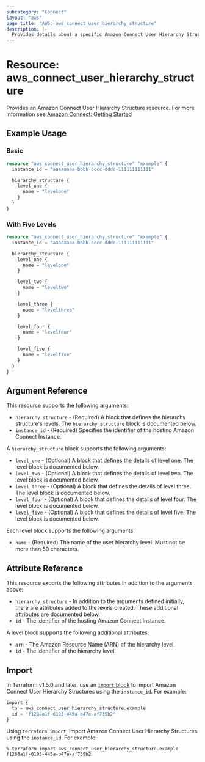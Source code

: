 ```yaml
---
subcategory: "Connect"
layout: "aws"
page_title: "AWS: aws_connect_user_hierarchy_structure"
description: |-
  Provides details about a specific Amazon Connect User Hierarchy Structure
---
```


# Resource: aws_connect_user_hierarchy_structure

Provides an Amazon Connect User Hierarchy Structure resource. For more information see
[Amazon Connect: Getting Started](https://docs.aws.amazon.com/connect/latest/adminguide/amazon-connect-get-started.html)

## Example Usage

### Basic

```terraform
resource "aws_connect_user_hierarchy_structure" "example" {
  instance_id = "aaaaaaaa-bbbb-cccc-dddd-111111111111"

  hierarchy_structure {
    level_one {
      name = "levelone"
    }
  }
}
```

### With Five Levels

```terraform
resource "aws_connect_user_hierarchy_structure" "example" {
  instance_id = "aaaaaaaa-bbbb-cccc-dddd-111111111111"

  hierarchy_structure {
    level_one {
      name = "levelone"
    }

    level_two {
      name = "leveltwo"
    }

    level_three {
      name = "levelthree"
    }

    level_four {
      name = "levelfour"
    }

    level_five {
      name = "levelfive"
    }
  }
}
```

## Argument Reference

This resource supports the following arguments:

* `hierarchy_structure` - (Required) A block that defines the hierarchy structure's levels. The `hierarchy_structure` block is documented below.
* `instance_id` - (Required) Specifies the identifier of the hosting Amazon Connect Instance.

A `hierarchy_structure` block supports the following arguments:

* `level_one` - (Optional) A block that defines the details of level one. The level block is documented below.
* `level_two` - (Optional) A block that defines the details of level two. The level block is documented below.
* `level_three` - (Optional) A block that defines the details of level three. The level block is documented below.
* `level_four` - (Optional) A block that defines the details of level four. The level block is documented below.
* `level_five` - (Optional) A block that defines the details of level five. The level block is documented below.

Each level block supports the following arguments:

* `name` - (Required) The name of the user hierarchy level. Must not be more than 50 characters.

## Attribute Reference

This resource exports the following attributes in addition to the arguments above:

* `hierarchy_structure` - In addition to the arguments defined initially, there are attributes added to the levels created. These additional attributes are documented below.
* `id` - The identifier of the hosting Amazon Connect Instance.

A level block supports the following additional attributes:

* `arn` -  The Amazon Resource Name (ARN) of the hierarchy level.
* `id` -  The identifier of the hierarchy level.

## Import

In Terraform v1.5.0 and later, use an [`import` block](https://developer.hashicorp.com/terraform/language/import) to import Amazon Connect User Hierarchy Structures using the `instance_id`. For example:

```terraform
import {
  to = aws_connect_user_hierarchy_structure.example
  id = "f1288a1f-6193-445a-b47e-af739b2"
}
```

Using `terraform import`, import Amazon Connect User Hierarchy Structures using the `instance_id`. For example:

```console
% terraform import aws_connect_user_hierarchy_structure.example f1288a1f-6193-445a-b47e-af739b2
```
